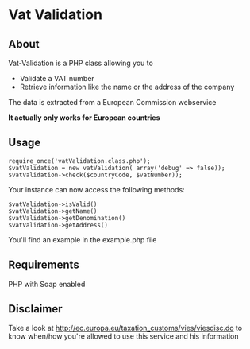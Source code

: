 # Vat Validation #

## About ##
Vat-Validation is a PHP class allowing you to

- Validate a VAT number
- Retrieve information like the name or the address of the company

The data is extracted from a European Commission webservice

__It actually only works for European countries__

## Usage ##

	require_once('vatValidation.class.php');
	$vatValidation = new vatValidation( array('debug' => false));
	$vatValidation->check($countryCode, $vatNumber));

Your instance can now access the following methods:

	$vatValidation->isValid()
	$vatValidation->getName()
	$vatValidation->getDenomination()
	$vatValidation->getAddress() 

You'll find an example in the example.php file

## Requirements ##

PHP with Soap enabled

## Disclaimer ##

Take a look at http://ec.europa.eu/taxation_customs/vies/viesdisc.do to know when/how you're allowed to use this service and his information